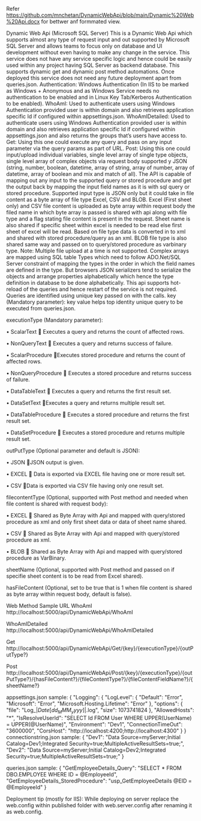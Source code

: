 Refer https://github.com/mnchetan/DynamicWebApi/blob/main/Dynamic%20Web%20Api.docx for bettwer anf formmated view.

Dynamic Web Api (Microsoft SQL Server)
This is a Dynamic Web Api which supports almost any type of request input and out supported by Microsoft SQL Server and allows teams to focus only on database and UI development without even having to make any change in the service. This service does not have any service specific logic and hence could be easily used within any project having SQL Server as backend database. This supports dynamic get and dynamic post method automations.
Once deployed this service does not need any future deployment apart from queries.json.
Authentication: Windows Authentication (In IIS to be marked as Windows + Anonymous and as Windows Service needs no authentication to be enabled and in Linux Key Tab/Kerberos Authentication to be enabled).
WhoAmI: Used to authenticate users using Windows Authentication provided user is within domain and also retrieves application specific Id if configured within appsettings.json.
WhoAmIDetailed: Used to authenticate users using Windows Authentication provided user is within domain and also retrieves application specific Id if configured within appsettings.json and also returns the groups that’s users have access to.
Get: Using this one could execute any query and pass on any input parameter via the query params as part of URL.
Post: Using this one could input/upload individual variables, single level array of single type objects, single level array of complex objects via request body supported y JSON (string, number, boolean, datetime, array of string, array of number, array of datetime, array of boolean and mix and match of all).
The API is capable of mapping out any input to the supported query or stored procedure and get the output back by mapping the input field names as it is with sql query or stored procedure.
Supported input type is JSON only but it could take in file content as a byte array of file type Excel, CSV and BLOB.
Excel (First sheet only) and CSV file content is uploaded as byte array within request body the filed name in which byte array is passed is shared with api along with file type and a flag stating file content is present in the request. Sheet name is also shared if specific sheet within excel is needed to be read else first sheet of excel will be read. Based on file type data is converted in to xml and shared with stored procedure/query as an xml. BLOB file type is also shared same way and passed on to query/stored procedure as varbinary type.
Note:
Multiple file upload at a time is not supported.
Complex arrays are mapped using SQL table Types which need to follow ADO.Net/SQL Server constraint of mapping the types in the order in which the field names are defined in the type. But browsers JSON serializers tend to serialize the objects and arrange properties alphabetically which hence the type definition in database to be done alphabetically.
This api supports hot-reload of the queries and hence restart of the service is not required. Queries are identified using unique key passed on with the calls.
key (Mandatory parameter): key value helps top identity unique query to be executed from queries.json.


executionType (Mandatory parameter): 

•	ScalarText  Executes a query and returns the count of affected rows.

•	NonQueryText  Executes a query and returns success of failure.

•	ScalarProcedure Executes stored procedure and returns the count of affected rows.

•	NonQueryProcedure  Executes a stored procedure and returns success of failure.

•	DataTableText  Executes a query and returns the first result set.

•	DataSetText Executes a query and returns multiple result set.

•	DataTableProcedure  Executes a stored procedure and returns the first result set.

•	DataSetProcedure  Executes a stored procedure and returns multiple result set.

outPutType (Optional parameter and default is JSON): 

•	JSON JSON output is given.

•	EXCEL  Data is exported via EXCEL file having one or more result set.

•	CSV Data is exported via CSV file having only one result set.

filecontentType (Optional, supported with Post method and needed when file content is shared with request body): 

•	EXCEL  Shared as Byte Array with Api and mapped with query/stored procedure as xml and only first sheet data or data of sheet name shared.

•	CSV  Shared as Byte Array with Api and mapped with query/stored procedure as xml.

•	BLOB  Shared as Byte Array with Api and mapped with query/stored procedure as VarBinary.

sheetName (Optional, supported with Post method and passed on if specifie sheet content is to be read from Excel shared).

hasFileContent (Optional, set to be true that is 1 when file content is shared as byte array within request body, default is false).

Web Method	Sample URL
WhoAmI	http://localhost:5000/api/DynamicWebApi/WhoAmI

WhoAmIDetailed	http://localhost:5000/api/DynamicWebApi/WhoAmIDetailed

Get	http://localhost:5000/api/DynamicWebApi/Get/{key}/{executionType}/{outPutType?} 

Post	http://localhost:5000/api/DynamicWebApi/Post/{key}/{executionType}/{outPutType?}/{hasFileContent?}/{fileContentType?}/{fileContentFieldName?}/{sheetName?}



appsettings.json sample:
{
  "Logging": {
    "LogLevel": {
      "Default": "Error",
      "Microsoft": "Error",
      "Microsoft.Hosting.Lifetime": "Error"
    },
    "options": {
      "file": "Log_$|Date[dd_MMM_yyyy]|$.log",
      "size": 1073741824
    },
    "AllowedHosts": "*",
    "IsResolveUserId": "SELECT Id FROM User WHERE UPPER(UserName) = UPPER(@UserName)",
    "Environment": "Dev1",
    "ConnectionTimeOut": "3600000",
    "CorsHost": "http://localhost:4200;http://localhost:4300"
  }
}
connectionstring.json sample:
{
  "Dev1": "Data Source=myServer;Initial Catalog=Dev1;Integrated Security=true;MultipleActiveResultSets=true;",
  "Dev2": "Data Source=myServer;Initial Catalog=Dev2;Integrated Security=true;MultipleActiveResultSets=true;"
}



queries.json sample:
{
  "GetEmployeeDetails_Query": "SELECT * FROM DBO.EMPLOYEE WHERE ID = @EmployeeId",
  "GetEmployeeDetails_StoredProcedure": "usp_GetEmployeeDetails @EID = @EmployeeId"
}

Deployment tip (mostly for IIS): While deploying on server replace the web.config within published folder with web.server.config after renaming it as web.config.

 

